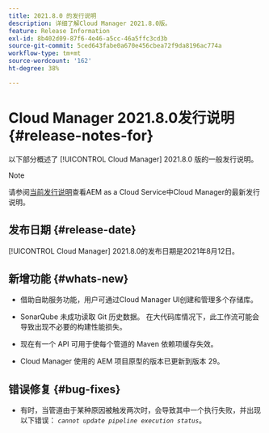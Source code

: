 ```yaml
---
title: 2021.8.0 的发行说明
description: 详细了解Cloud Manager 2021.8.0版。
feature: Release Information
exl-id: 8b402d09-87f6-4e46-a5cc-46a5ffc3cd3b
source-git-commit: 5ced643fabe0a670e456cbea72f9da8196ac774a
workflow-type: tm+mt
source-wordcount: '162'
ht-degree: 38%

---
```


# Cloud Manager 2021.8.0发行说明 {#release-notes-for}

以下部分概述了 [!UICONTROL Cloud Manager] 2021.8.0 版的一般发行说明。

>[!NOTE]
>请参阅[当前发行说明](https://experienceleague.adobe.com/zh-hans/docs/experience-manager-cloud-service/content/release-notes/cloud-manager/current#getting-access)查看AEM as a Cloud Service中Cloud Manager的最新发行说明。

## 发布日期 {#release-date}

[!UICONTROL Cloud Manager] 2021.8.0的发布日期是2021年8月12日。


## 新增功能 {#whats-new}

* 借助自助服务功能，用户可通过Cloud Manager UI创建和管理多个存储库。

* SonarQube 未成功读取 Git 历史数据。 在大代码库情况下，此工作流可能会导致出现不必要的构建性能损失。

* 现在有一个 API 可用于使每个管道的 Maven 依赖项缓存失效。

* Cloud Manager 使用的 AEM 项目原型的版本已更新到版本 29。

## 错误修复 {#bug-fixes}

* 有时，当管道由于某种原因被触发两次时，会导致其中一个执行失败，并出现以下错误： *`cannot update pipeline execution status`*。
